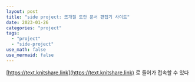 ```yaml
---
layout: post
title: "side project: 뜨개질 도안 문서 편집기 사이트"
date: 2023-01-26
categories: "project"
tags:
  - "project"
  - "side-project"
use_math: false
use_mermaid: false
---
```


[https://text.knitshare.link](https://text.knitshare.link) 로 들어가 접속할 수 있다
